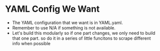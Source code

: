 # YAML Config We Want

- The YAML configuration that we want is in YAML.yaml. 
- Remember to use N/A if something is not available.
- Let's build this modularly so if one part changes, we only need to build that one part. so do it in a series of little funcitons to scrape different info when possible
